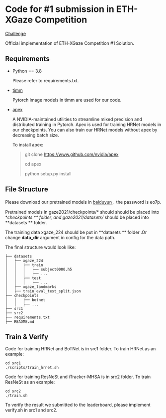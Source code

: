 # Code for #1 submission in ETH-XGaze Competition 

[Challenge](https://competitions.codalab.org/competitions/28930)

Official implementation of ETH-XGaze Competition #1 Solution.

## Requirements

- Python == 3.8

  Please refer to requirements.txt.

- [timm](https://github.com/rwightman/pytorch-image-models)

  Pytorch image models in timm are used for our code.

- [apex](https://github.com/NVIDIA/apex)

  A NVIDIA-maintained utilities to streamline mixed precision and distributed training in Pytorch. Apex is used for training HRNet models in our checkpoints.   You can also train our HRNet models without apex by decreasing batch size.

  To install apex:

  > git clone https://www.github.com/nvidia/apex
  >
  > cd apex
  >
  > python setup.py install

## File Structure 

Please download our pretrained models in [baiduyun](https://pan.baidu.com/s/1GLQqDQzvfYP8frG6ahZEYw)，the password is eo7p.

Pretrained models in gaze2021/checkpoints/* should should be placed into **checkpoints ** folder, and gaze2021/datasets/*  should be placed into **datasets ** folder.

The training data xgaze_224 should be put in **datasets ** folder .Or change **data_dir** argument in config for the data path.

The final structure would look like:

```
├── datasets			
│   ├── xgaze_224
│   │   ├── train
│   │   │   ├── subject0000.h5
│   │   │   ├── ...
│   │   ├── test
│   │   │   ├── ...
│   ├── xgaze_landmarks
│   ├── train_eval_test_split.json
├── checkpoints
│   │   ├── botnet
│   │   ├── ...
├── src1
├── src2
├── requirements.txt
├── README.md
```

## Train & Verify

Code for training HRNet and BoTNet  is in src1 folder.  To train HRNet as an example:

```
cd src1
./scripts/train_hrnet.sh
```

Code for training ResNeSt and iTracker-MHSA is in src2 folder.  To train ResNeSt as an example:

```
cd src2
./train.sh
```

To verify the result we submitted to the leaderboard, please implement verify.sh in src1 and src2.



